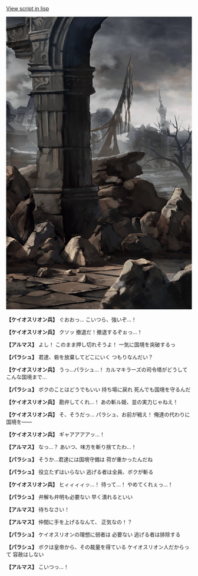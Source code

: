 [View script in lisp](../scripts/100601043.txt)

![201_border.png](../images/backgrounds/201_border.png)

**【ケイオスリオン兵】**
ぐおおっ…
こいつら、強いぞ…！

**【ケイオスリオン兵】**
クソッ
撤退だ！撤退するぞぉっ…！

**【アルマス】**
よし！
このまま押し切れそうよ！
一気に国境を突破するっ

**【パラシュ】**
君達、砦を放棄してどこにいく
つもりなんだい？

**【ケイオスリオン兵】**
うっ…パラシュ…！
カルマキラーズの司令塔がどうして
こんな国境まで…

**【パラシュ】**
ボクのことはどうでもいい
持ち場に戻れ
死んでも国境を守るんだ

**【ケイオスリオン兵】**
勘弁してくれ…！
あの斬ル姫、並の実力じゃねえ！

**【ケイオスリオン兵】**
そ、そうだっ…
パラシュ、お前が戦え！
俺達の代わりに国境を――

**【ケイオスリオン兵】**
ギャアアアアッ…！

**【アルマス】**
なっ…？
あいつ、味方を斬り捨てたわ…！

**【パラシュ】**
そうか…君達には国境守備は
荷が重かったんだね

**【パラシュ】**
役立たずはいらない
逃げる者は全員、ボクが斬る

**【ケイオスリオン兵】**
ヒィィィィッ…！
待って…！
やめてくれぇっ…！

**【パラシュ】**
弁解も弁明も必要ない
早く潰れるといい

**【アルマス】**
待ちなさい！

**【アルマス】**
仲間に手を上げるなんて、
正気なの！？

**【パラシュ】**
ケイオスリオンの理想に弱者は
必要ない
逃げる者は排除する

**【パラシュ】**
ボクは皇帝から、その裁量を得ている
ケイオスリオン人だからって
容赦はしない

**【アルマス】**
こいつっ…！